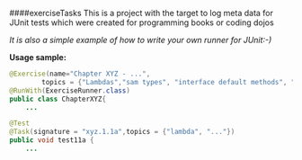 ####exerciseTasks
This is a project with the target to log meta data for JUnit tests which were created for programming books or 
coding dojos

*It is also a simple example of how to write your own runner for JUnit:-)*

**Usage sample:**
```java
@Exercise(name="Chapter XYZ - ...",
        topics = {"Lambdas","sam types", "interface default methods", "..."})
@RunWith(ExerciseRunner.class)
public class ChapterXYZ{
    ...
```

```java
@Test
@Task(signature = "xyz.1.1a",topics = {"lambda", "..."})
public void test11a {
    ...
```